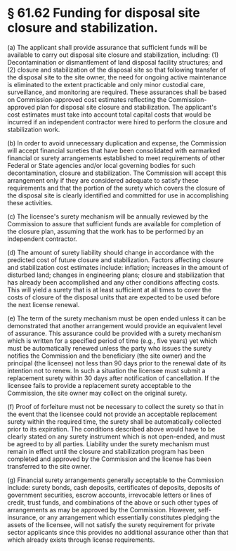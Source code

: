 # § 61.62   Funding for disposal site closure and stabilization.

(a) The applicant shall provide assurance that sufficient funds will be available to carry out disposal site closure and stabilization, including: (1) Decontamination or dismantlement of land disposal facility structures; and (2) closure and stabilization of the disposal site so that following transfer of the disposal site to the site owner, the need for ongoing active maintenance is eliminated to the extent practicable and only minor custodial care, surveillance, and monitoring are required. These assurances shall be based on Commission-approved cost estimates reflecting the Commission-approved plan for disposal site closure and stabilization. The applicant's cost estimates must take into account total capital costs that would be incurred if an independent contractor were hired to perform the closure and stabilization work.


(b) In order to avoid unnecessary duplication and expense, the Commission will accept financial sureties that have been consolidated with earmarked financial or surety arrangements established to meet requirements of other Federal or State agencies and/or local governing bodies for such decontamination, closure and stabilization. The Commission will accept this arrangement only if they are considered adequate to satisfy these requirements and that the portion of the surety which covers the closure of the disposal site is clearly identified and committed for use in accomplishing these activities.


(c) The licensee's surety mechanism will be annually reviewed by the Commission to assure that sufficient funds are available for completion of the closure plan, assuming that the work has to be performed by an independent contractor.


(d) The amount of surety liability should change in accordance with the predicted cost of future closure and stabilization. Factors affecting closure and stabilization cost estimates include: inflation; increases in the amount of disturbed land; changes in engineering plans; closure and stabilization that has already been accomplished and any other conditions affecting costs. This will yield a surety that is at least sufficient at all times to cover the costs of closure of the disposal units that are expected to be used before the next license renewal.


(e) The term of the surety mechanism must be open ended unless it can be demonstrated that another arrangement would provide an equivalent level of assurance. This assurance could be provided with a surety mechanism which is written for a specified period of time (e.g., five years) yet which must be automatically renewed unless the party who issues the surety notifies the Commission and the beneficiary (the site owner) and the principal (the licensee) not less than 90 days prior to the renewal date of its intention not to renew. In such a situation the licensee must submit a replacement surety within 30 days after notification of cancellation. If the licensee fails to provide a replacement surety acceptable to the Commission, the site owner may collect on the original surety.


(f) Proof of forfeiture must not be necessary to collect the surety so that in the event that the licensee could not provide an acceptable replacement surety within the required time, the surety shall be automatically collected prior to its expiration. The conditions described above would have to be clearly stated on any surety instrument which is not open-ended, and must be agreed to by all parties. Liability under the surety mechanism must remain in effect until the closure and stabilization program has been completed and approved by the Commission and the license has been transferred to the site owner.


(g) Financial surety arrangements generally acceptable to the Commission include: surety bonds, cash deposits, certificates of deposits, deposits of government securities, escrow accounts, irrevocable letters or lines of credit, trust funds, and combinations of the above or such other types of arrangements as may be approved by the Commission. However, self-insurance, or any arrangement which essentially constitutes pledging the assets of the licensee, will not satisfy the surety requirement for private sector applicants since this provides no additional assurance other than that which already exists through license requirements.




